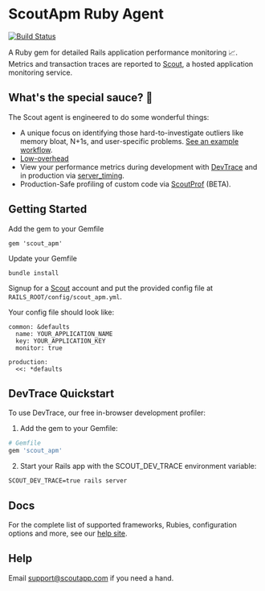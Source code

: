 # ScoutApm Ruby Agent

[![Build Status](https://travis-ci.org/scoutapp/scout_apm_ruby.svg?branch=master)](https://travis-ci.org/scoutapp/scout_apm_ruby)

A Ruby gem for detailed Rails application performance monitoring 📈. Metrics and transaction traces are
reported to [Scout](https://scoutapp.com), a hosted application monitoring
service.

## What's the special sauce? 🤔

The Scout agent is engineered to do some wonderful things:

* A unique focus on identifying those hard-to-investigate outliers like memory bloat, N+1s, and user-specific problems. [See an example workflow](http://scoutapp.com/newrelic-alternative).
* [Low-overhead](http://blog.scoutapp.com/articles/2016/02/07/overhead-benchmarks-new-relic-vs-scout)
* View your performance metrics during development with [DevTrace](http://help.apm.scoutapp.com/#devtrace) and in production via [server_timing](https://github.com/scoutapp/ruby_server_timing).
* Production-Safe profiling of custom code via [ScoutProf](http://help.apm.scoutapp.com/#scoutprof) (BETA).

## Getting Started

Add the gem to your Gemfile

    gem 'scout_apm'

Update your Gemfile

    bundle install

Signup for a [Scout](https://apm.scoutapp.com) account and put the provided
config file at `RAILS_ROOT/config/scout_apm.yml`.

Your config file should look like:

    common: &defaults
      name: YOUR_APPLICATION_NAME
      key: YOUR_APPLICATION_KEY
      monitor: true

    production:
      <<: *defaults

## DevTrace Quickstart

To use DevTrace, our free in-browser development profiler:

1. Add the gem to your Gemfile:

```ruby
# Gemfile
gem 'scout_apm'
```

2. Start your Rails app with the SCOUT_DEV_TRACE environment variable:

```
SCOUT_DEV_TRACE=true rails server
```

## Docs

For the complete list of supported frameworks, Rubies, configuration options
and more, see our [help site](http://help.apm.scoutapp.com/).

## Help

Email support@scoutapp.com if you need a hand.
